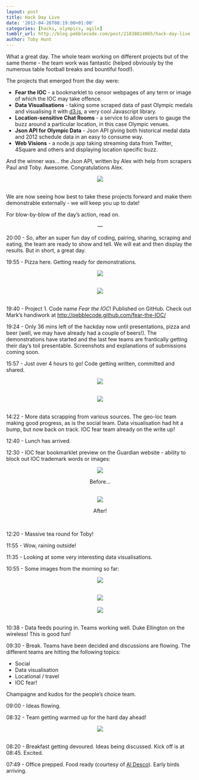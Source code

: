 ```yaml
---
layout: post
title: Hack Day Live
date: '2012-04-26T08:19:00+01:00'
categories: [hacks, olympics, agile]
tumblr_url: http://blog.pebblecode.com/post/21838814065/hack-day-live
author: Toby Hunt
---
```

<p>What a great day. The whole team working on different projects but of the same theme - the team work was fantastic (helped obviously by the numerous table football breaks and bountiful food!). </p>

<p>The projects that emerged from the day were:</p>

<ul><li><b>Fear the IOC</b> - a bookmarklet to censor webpages of any term or image of which the IOC may take offence.</li>
<li><b>Data Visualisations</b> - taking some scraped data of past Olympic medals and visualising it with <a href="http://mbostock.github.com/d3/">d3.js</a>, a very cool Javascript library.</li>
<li><b>Location-sensitive Chat Rooms</b> - a service to allow users to gauge the buzz around a particular location, in this case Olympic venues.</li>
<li><b>Json API for Olympic Data</b> - Json API giving both historical medal data and 2012 schedule data in an easy to consume way.</li>
<li><b>Web Visions</b> - a node.js app taking streaming data from Twitter, 4Square and others and displaying location specific buzz. </li>
</ul><p>And the winner was&hellip; the Json API, written by Alex with help from scrapers Paul and Toby. Awesome. Congratulations Alex. </p>

<center><img src="http://media.tumblr.com/tumblr_m33ruxvmED1qa7q62.jpg"/></center><br/><p>We are now seeing how best to take these projects forward and make them demonstrable externally - we will keep you up to date! </p>

<p>For blow-by-blow of the day&rsquo;s action, read on.</p>

<center><p>&mdash;</p></center>

<p>20:00 - So, after an super fun day of coding, pairing, sharing, scraping and eating, the team are ready to show and tell. We will eat and then display the results. But in short, a great day. </p>

<p>19:55 - Pizza here. Getting ready for demonstrations. </p>

<center><img src="http://media.tumblr.com/tumblr_m33r5zHEae1qa7q62.jpg"/></center><br/><p></p><center><img src="http://media.tumblr.com/tumblr_m33r6eXRs91qa7q62.jpg"/></center><br/><p>19:40 - Project 1. Code name <i>Fear the IOC</i>! Published on GitHub. Check out Mark&rsquo;s handiwork at <a href="http://pebblecode.github.com/fear-the-IOC/">http://pebblecode.github.com/fear-the-IOC/</a></p>

<p>19:24 - Only 36 mins left of the hackday now until presentations, pizza and beer (well, we may have already had a couple of beers!). The demonstrations have started and the last few teams are frantically getting their day&rsquo;s toil presentable. Screenshots and explanations of submissions coming soon. </p>

<p>15:57 - Just over 4 hours to go! Code getting written, committed and shared. </p>

<center><img src="http://media.tumblr.com/tumblr_m33dsfzTZ61qa7q62.jpg"/></center><br/><p></p><center><img src="http://media.tumblr.com/tumblr_m33dswiqtQ1qa7q62.jpg"/></center><br/><p>14:22 - More data scrapping from various sources. The geo-loc team making good progress, as is the social team. Data visualisation had hit a bump, but now back on track. IOC fear team already on the write up! </p>

<p>12:40 - Lunch has arrived.</p>

<p>12:30 - IOC fear bookmarklet preview on the Guardian website - ability to block out IOC trademark words or images: </p>

<center><img src="http://media.tumblr.com/tumblr_m334bdSLeA1qa7q62.jpg"/></center><center><p>Before&hellip;</p></center><br/><center><img src="http://media.tumblr.com/tumblr_m334bnIi5w1qa7q62.jpg"/></center><center><p>After!</p></center><br/><p>12:20 - Massive tea round for Toby! </p>

<p>11:55 - Wow, raining outside! </p>

<p>11:35 - Looking at some very interesting data visualisations. </p>

<p>10:55 - Some images from the morning so far: </p>

<center><img src="http://media.tumblr.com/tumblr_m32zl0fHjJ1qa7q62.jpg"/></center><br/><p></p><center><img src="http://media.tumblr.com/tumblr_m32zmhyO9Y1qa7q62.jpg"/></center><br/><center><img src="http://media.tumblr.com/tumblr_m32zmtZIWA1qa7q62.jpg"/></center><br/><p>10:38 - Data feeds pouring in. Teams working well. Duke Ellington on the wireless! This is good fun! </p>

<p>09:30 - Break. Teams have been decided and discussions are flowing. The different teams are hitting the following topics: </p>
<ul><li>Social</li>
<li>Data visualisation</li>
<li>Locational / travel</li>
<li>IOC fear!</li>
</ul><p>Champagne and kudos for the people&rsquo;s choice team. </p>

<p>09:00 - Ideas flowing.</p>

<p>08:32 - Team getting warmed up for the hard day ahead! </p>

<center><img src="http://media.tumblr.com/tumblr_m32t0yQ2q81qa7q62.jpg"/></center><br/><p>08:20 - Breakfast getting devoured. Ideas being discussed. Kick off is at 08:45. Excited. </p>

<p>07:49 - Office prepped. Food ready (courtesy of <a href="http://www.eataldesco.co.uk/">Al Desco</a>). Early birds arriving. </p>
